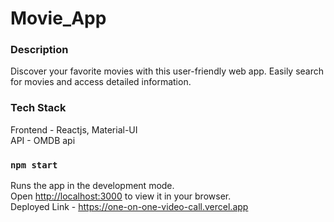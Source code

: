 # Movie_App

### Description

Discover your favorite movies with this user-friendly web app. Easily search for movies and access detailed information.

### Tech Stack

Frontend - Reactjs, Material-UI
<br/>
API - OMDB api

### `npm start`

Runs the app in the development mode.\
Open [http://localhost:3000](http://localhost:3000) to view it in your browser.\
Deployed Link - https://one-on-one-video-call.vercel.app
